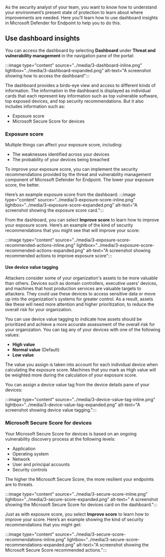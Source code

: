 As the security analyst of your team, you want to know how to understand your environment’s present state of protection to learn about where improvements are needed. Here you’ll learn how to use dashboard insights in Microsoft Defender for Endpoint to help you to do this.

## Use dashboard insights

You can access the dashboard by selecting **Dashboard** under **Threat and vulnerability management** in the navigation pane of the portal:

:::image type="content" source="../media/3-dashboard-inline.png" lightbox="../media/3-dashboard-expanded.png" alt-text="A screenshot showing how to access the dashboard":::

The dashboard provides a birds-eye view and access to different kinds of information. The information in the dashboard is displayed as individual cards that each represent key information such as top vulnerable software, top exposed devices, and top security recommendations. But it also includes information such as:

- Exposure score
- Microsoft Secure Score for devices

### Exposure score

Multiple things can affect your exposure score, including:

- The weaknesses identified across your devices
- The probability of your devices being breached

To improve your exposure score, you can implement the security recommendations provided by the threat and vulnerability management component of Microsoft Defender for Endpoint. The lower your exposure score, the better.

Here’s an example exposure score from the dashboard:
:::image type="content" source="../media/3-exposure-score-inline.png" lightbox="../media/3-exposure-score-expanded.png" alt-text="A screenshot showing the exposure score card.":::

From the dashboard, you can select **Improve score** to learn how to improve your exposure score. Here’s an example of the kind of security recommendations that you might see that will improve your score:

:::image type="content" source="../media/3-exposure-score-recommended-actions-inline.png" lightbox="../media/3-exposure-score-recommended-actions-expanded.png" alt-text="A screenshot showing recommended actions to improve exposure score":::

#### Use device value tagging

Attackers consider some of your organization's assets to be more valuable than others. Devices such as domain controllers, executive users' devices, and machines that host production services are valuable targets to attackers. They could use these devices to access sensitive data or move up into the organization's systems for greater control. As a result, assets like these will need more attention and higher prioritization, to reduce the overall risk for your organization.

You can use device value tagging to indicate how assets should be prioritized and achieve a more accurate assessment of the overall risk for your organization.
You can tag any of your devices with one of the following values:

- **High value**
- **Normal value** (Default)
- **Low value**

The value you assign is taken into account for each individual device when calculating the exposure score.   Machines that you mark as High value will be weighted more during the calculation of your exposure score.

You can assign a device value tag from the device details pane of your devices:

:::image type="content" source="../media/3-device-value-tag-inline.png" lightbox="../media/3-device-value-tag-expanded.png" alt-text="A screenshot showing device value tagging.":::

### Microsoft Secure Score for devices

 Your Microsoft Secure Score for devices is based on an ongoing vulnerability discovery process at the following levels:

- Application
- Operating system
- Network
- User and principal accounts
- Security controls

The higher the Microsoft Secure Score, the more resilient your endpoints are to threats.

:::image type="content" source="../media/3-secure-score-inline.png" lightbox="../media/3-secure-score-expanded.png" alt-text=" A screenshot showing the Microsoft Secure Score for devices card on the dashboard.":::

Just as with exposure score, you select **Improve score** to learn how to improve your score. Here’s an example showing the kind of security recommendations that you might get:

:::image type="content" source="../media/3-secure-score-recommendations-inline.png" lightbox="../media/3-secure-score-recommendations-expanded.png" alt-text="A screenshot showing the Microsoft Secure Score recommended actions.":::
